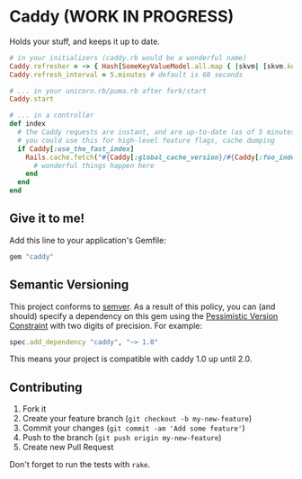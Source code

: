 # Caddy (WORK IN PROGRESS)

Holds your stuff, and keeps it up to date.

```ruby
# in your initializers (caddy.rb would be a wonderful name)
Caddy.refresher = -> { Hash[SomeKeyValueModel.all.map { |skvm| [skvm.key.to_sym, skvm.value } }
Caddy.refresh_interval = 5.minutes # default is 60 seconds

# ... in your unicorn.rb/puma.rb after fork/start
Caddy.start

# ... in a controller
def index
  # the Caddy requests are instant, and are up-to-date (as of 5 minutes ago, as specified above)
  # you could use this for high-level feature flags, cache dumping
  if Caddy[:use_the_fast_index]
    Rails.cache.fetch("#{Caddy[:global_cache_version}/#{Caddy[:foo_index_cache_version}/foo/bar") do
      # wonderful things happen here
    end
  end
end
```

## Give it to me!

Add this line to your application's Gemfile:

```ruby
gem "caddy"
```

## Semantic Versioning

This project conforms to [semver](http://semver.org/). As a result of this
policy, you can (and should) specify a dependency on this gem using the
[Pessimistic Version Constraint](http://guides.rubygems.org/patterns/) with
two digits of precision. For example:

```ruby
spec.add_dependency "caddy", "~> 1.0"
```

This means your project is compatible with caddy 1.0 up until 2.0.

## Contributing

1. Fork it
2. Create your feature branch (`git checkout -b my-new-feature`)
3. Commit your changes (`git commit -am 'Add some feature'`)
4. Push to the branch (`git push origin my-new-feature`)
5. Create new Pull Request

Don't forget to run the tests with `rake`.
